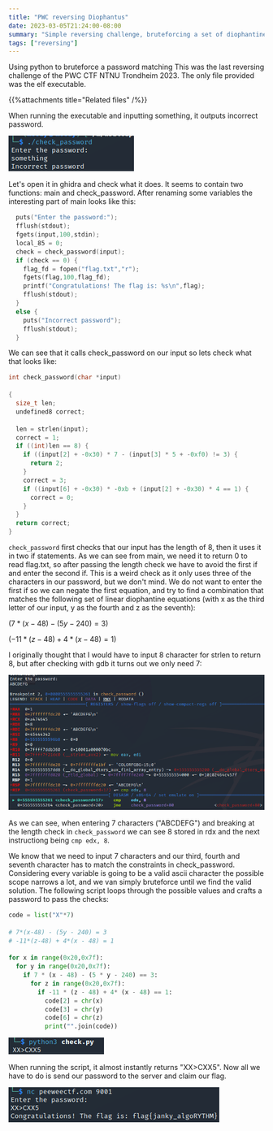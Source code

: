 ```yaml
---
title: "PWC reversing Diophantus"
date: 2023-03-05T21:24:00-08:00
summary: "Simple reversing challenge, bruteforcing a set of diophantine equations"
tags: ["reversing"]
---
```


Using python to bruteforce a password matching 
This was the last reversing challenge of the PWC CTF NTNU Trondheim 2023. The only file provided was the elf executable.
 <!--more-->

{{%attachments title="Related files" /%}}

When running the executable and inputting something, it outputs incorrect password.

![running the elf](./images/first_run.png "running the elf")

Let's open it in ghidra and check what it does. It seems to contain two functions: main and check_password. After renaming some variables the interesting part of main looks like this:

```c
  puts("Enter the password:");
  fflush(stdout);
  fgets(input,100,stdin);
  local_85 = 0;
  check = check_password(input);
  if (check == 0) {
    flag_fd = fopen("flag.txt","r");
    fgets(flag,100,flag_fd);
    printf("Congratulations! The flag is: %s\n",flag);
    fflush(stdout);
  }
  else {
    puts("Incorrect password");
    fflush(stdout);
  }
```

We can see that it calls check_password on our input so lets check what that looks like:

```c
int check_password(char *input)

{
  size_t len;
  undefined8 correct;
  
  len = strlen(input);
  correct = 1;
  if ((int)len == 8) {
    if ((input[2] + -0x30) * 7 - (input[3] * 5 + -0xf0) != 3) {
      return 2;
    }
    correct = 3;
    if ((input[6] + -0x30) * -0xb + (input[2] + -0x30) * 4 == 1) {
      correct = 0;
    }
  }
  return correct;
}
```

`check_password` first checks that our input has the length of 8, then it uses it in two if statements. As we can see from main, we need it to return 0 to read flag.txt, so after passing the length check we have to avoid the first if and enter the second if. This is a weird check as it only uses three of the characters in our password, but we don't mind. We do not want to enter the first if so we can negate the first equation, and try to find a combination that matches the following set of linear diophantine equations (with x as the third letter of our input, y as the fourth and z as the seventh):

$(7*(x-48) - (5y - 240) = 3)$

$(-11*(z-48) + 4*(x - 48) = 1)$

I originally thought that I would have to input 8 character for strlen to return 8, but after checking with gdb it turns out we only need 7:

![checking strlen gdb](./images/gdb_strlen.png "checking strlen gdb")

As we can see, when entering 7 characters ("ABCDEFG") and breaking at the length check in `check_password` we can see 8 stored in rdx and the next instructiong being `cmp edx, 8`.

We know that we need to input 7 characters and our third, fourth and seventh character has to match the constraints in check_password. Considering every variable is going to be a valid ascii character the possible scope narrows a lot, and we van simply bruteforce until we find the valid solution. The following script loops through the possible values and crafts a password to pass the checks:

```py
code = list("X"*7)

# 7*(x-48) - (5y - 240) = 3
# -11*(z-48) + 4*(x - 48) = 1

for x in range(0x20,0x7f):
  for y in range(0x20,0x7f):
    if 7 * (x - 48) - (5 * y - 240) == 3:
      for z in range(0x20,0x7f):
        if -11 * (z - 48) + 4* (x - 48) == 1:
          code[2] = chr(x)
          code[3] = chr(y)
          code[6] = chr(z)
          print("".join(code))
```

![finding password](./images/pass.png "finding password")

When running the script, it almost instantly returns "XX>CXX5". Now all we have to do is send our password to the server and claim our flag.

![getting flag](./images/flag.png "getting flag")




